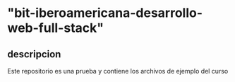 # "bit-iberoamericana-desarrollo-web-full-stack"
## descripcion
Este repositorio es una prueba y contiene los archivos de ejemplo del curso